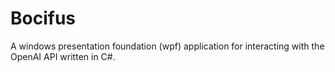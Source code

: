 # Bocifus
 A windows presentation foundation (wpf) application for interacting with the OpenAI API written in C#.
